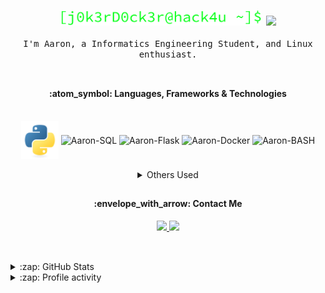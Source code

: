 <div align="justify">
  <!-- Profile -->
<!--   <p align="left"><strong><samp>「</samp></strong></p> -->
    <p align="center">
      <samp>
             <img height="25" src="https://github.com/j0k3rD/j0k3rD/blob/main/%5Bj0k3rD0ck3r%40hack4u%20%7E%5D%24.png">
             <img src="https://readme-typing-svg.herokuapp.com?font=Source+Code+Pro&color=00FF12&vCenter=true&width=300&height=25&lines=HELLO+THERE!;Welcome+to+my+profile;Check+out+my+Repos+%3A)">
        <br>
        <br>
          I'm Aaron, a Informatics Engineering Student, and Linux enthusiast.
        </b>
        <br>
        <br>
          <!-- <img align="center" alt="Aaron-gif" src="https://c.tenor.com/3ItiA2urMygAAAAC/nerowo-fsociety.gif" width="150" height="150"/> -->
      </samp>
    </p>
<!--   <p align="right"><strong><samp>」</samp></strong></p> -->
</div>

<h2></h2>
  
<!-- Languages and Tools -->
<h4 align="center">:atom_symbol: Languages, Frameworks & Technologies</h4>
<div align="center" style="display: inline block"><br>
  <img align="center" alt="Aaron-Python" height="60" wldth="60" src="https://raw.githubusercontent.com/devicons/devicon/master/icons/python/python-original.svg">
  <img align="center" alt="Aaron-SQL" height="60" width="60" src="https://cdn.jsdelivr.net/gh/devicons/devicon/icons/mysql/mysql-plain.svg">
  <img align="center" alt="Aaron-Flask" height="60" width="60" src="https://cdn.jsdelivr.net/gh/devicons/devicon/icons/flask/flask-original.svg">
  <img align="center" alt="Aaron-Docker" height="70" width="70" src="https://cdn.jsdelivr.net/gh/devicons/devicon/icons/docker/docker-original.svg" />     
  <img align="center" alt="Aaron-BASH" height="60" width="60" src="https://cdn.jsdelivr.net/gh/devicons/devicon/icons/bash/bash-plain.svg">
  <br><br>
  
  <details>
  <summary >Others Used</summary>
    <br>
    <img align="center" alt="Aaron-JS" height="30" width="40" src="https://raw.githubusercontent.com/devicons/devicon/master/icons/javascript/javascript-plain.svg">
    <img align="center" alt="Aaron-JAVA" height="30" width="40" src="https://cdn.jsdelivr.net/gh/devicons/devicon/icons/java/java-original.svg" />
    &#124;
    <img align="center" alt="Aaron-DJANGO" height="30" width="40" src="https://cdn.jsdelivr.net/gh/devicons/devicon/icons/django/django-plain.svg" />
    <img align="center" alt="Aaron-SPRING" height="30" width="40" src="https://cdn.jsdelivr.net/gh/devicons/devicon/icons/spring/spring-original.svg" />
    &#124;
    <img align="center" alt="Aaron-HTML" height="30" width="40" src="https://raw.githubusercontent.com/devicons/devicon/master/icons/html5/html5-original.svg">
    <img align="center" alt="Aaron-CSS" height="30" width="40" src="https://raw.githubusercontent.com/devicons/devicon/master/icons/css3/css3-original.svg">
    <img align="center" alt="Aaron-REACT" height="30" width="40" src="https://cdn.jsdelivr.net/gh/devicons/devicon/icons/react/react-original.svg" />
    &#124;
    <img align="center" alt="Aaron-REDIS" height="30" width="40" src="https://cdn.jsdelivr.net/gh/devicons/devicon/icons/redis/redis-original.svg" /> 
  </details>
  
</div>

<h2></h2>

<!-- Contact Me -->
<h4 align="center">:envelope_with_arrow: Contact Me</h4>
<div align="center"> 
    <a href="https://instagram.com/aaron_moya22" target="_blank"><img src="https://img.shields.io/badge/-Instagram-%23333?style=for-the-badge&logo=instagram&logoColor=white"</a>
    <!-- <a href="https://www.youtube.com/channel/UCvFCatDtfdvwKKXkndSAPiw" target="_blank"><img src="https://img.shields.io/badge/YouTube-FF0000?style=for-the-badge&logo=youtube&logoColor=white" target="_blank"></a> -->
    <a href = "mailto:cmp.1a.agm.moya@alumno.um.edu.ar"> <img src="https://img.shields.io/badge/-Gmail-%23333?style=for-the-badge&logo=gmail&logoColor=white" target="_blank"></a>
<!--     <a href="https://www.linkedin.com/in/aaron_moya22/" target="_blank"><img src="https://img.shields.io/badge/-LinkedIn-%230077B5?style=for-the-badge&logo=linkedin&logoColor=white" style="border-radius: 30px" target="_blank"></a>  -->
 </div>

<h2></h2><br>
  
<!-- GITHUB STATS   -->
<details>
  <summary>:zap: GitHub Stats</summary>

  <!-- https://github.com/vn7n24fzkq/github-profile-summary-cards -->
  <div align="center">
    <img alt="GitHub Profile Details" width="80%" src="http://github-profile-summary-cards.vercel.app/api/cards/profile-details?username=j0k3rD&theme=github_dark">
    <img alt="GitHub Stats" width="40%" src="http://github-profile-summary-cards.vercel.app/api/cards/stats?username=j0k3rD&theme=github_dark">
    <img alt="GitHub Productive Time" width="40%" src="http://github-profile-summary-cards.vercel.app/api/cards/productive-time?username=j0k3rD&theme=github_dark">
    <img alt="GitHub Repos Per Language" width="40%" src="http://github-profile-summary-cards.vercel.app/api/cards/repos-per-language?username=j0k3rD&theme=github_dark">
    <img alt="GitHub Most Commit Language" width="40%" src="http://github-profile-summary-cards.vercel.app/api/cards/most-commit-language?username=j0k3rD&theme=github_dark">
  </div>

</details>

<!--  RECENT ACTIVITY -->
<!-- <details> -->
<!--   <summary>:zap: Recent activity</summary> -->

  <!--RECENT_ACTIVITY:start-->
<!-- 1. ⭐ Starred [ersh1/OpenAnimationReplacer](https://github.com/ersh1/OpenAnimationReplacer) -->
<!-- 2. ⭐ Starred [anthraxx/linux-hardened](https://github.com/anthraxx/linux-hardened) -->
<!-- 3. ⭐ Starred [undergroundwires/privacy.sexy](https://github.com/undergroundwires/privacy.sexy) -->
<!-- 4. ⭐ Starred [winsiderss/systeminformer](https://github.com/winsiderss/systeminformer) -->
<!-- 5. ⭐ Starred [lowlighter/metrics](https://github.com/lowlighter/metrics) -->
<!--RECENT_ACTIVITY:end-->

  <!--RECENT_ACTIVITY:last_update-->
<!-- Last updated at 2023-06-18, 12:10:07 -->
<!--RECENT_ACTIVITY:last_update_end-->

<!-- </details> -->

 <!--  PROFILE ACTIVITY -->
<details>
  <summary>:zap: Profile activity</summary>
    <!-- VISITORS -->
    <div align="center">
      <p align="centre"><b>Visitors Count</b></p>  
      <p align="center"><img align="center" src="https://profile-counter.glitch.me/{j0k3rD}/count.svg" /></p> 
    </div>
</details>
  

